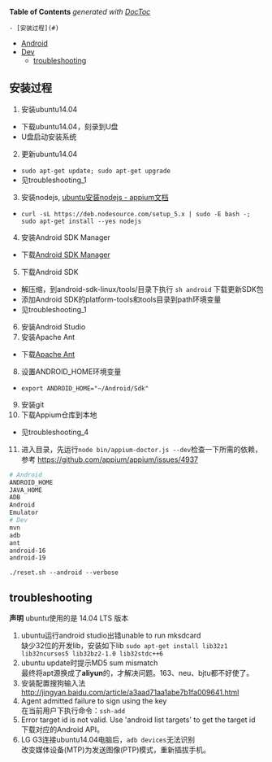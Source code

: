 <!-- START doctoc generated TOC please keep comment here to allow auto update -->
<!-- DON'T EDIT THIS SECTION, INSTEAD RE-RUN doctoc TO UPDATE -->
**Table of Contents**  *generated with [DocToc](https://github.com/thlorenz/doctoc)*

    - [安装过程](#)
- [Android](#android)
- [Dev](#dev)
    - [troubleshooting](#troubleshooting)

<!-- END doctoc generated TOC please keep comment here to allow auto update -->

## 安装过程

1. 安装ubuntu14.04
  * 下载ubuntu14.04，刻录到U盘
  * U盘启动安装系统
2. 更新ubuntu14.04
  * `sudo apt-get update; sudo apt-get upgrade`
  * 见troubleshooting_1
3. 安装nodejs, [ubuntu安装nodejs - appium文档](https://github.com/nodejs/node-v0.x-archive/wiki/Installing-Node.js-via-package-manager#debian-and-ubuntu-based-linux-distributions)
  * `curl -sL https://deb.nodesource.com/setup_5.x | sudo -E bash -; sudo apt-get install --yes nodejs`
4. 安装Android SDK Manager
  * 下载[Android SDK Manager](http://pan.baidu.com/s/1c0t28vQ)
5. 下载Android SDK
  * 解压缩，到android-sdk-linux/tools/目录下执行 `sh android` 下载更新SDK包
  * 添加Android SDK的platform-tools和tools目录到path环境变量
  * 见troubleshooting_1
6. 安装Android Studio
7. 安装Apache Ant
  * 下载[Apache Ant](http://pan.baidu.com/s/1c0t28vQ)
8. 设置ANDROID_HOME环境变量
  * `export ANDROID_HOME="~/Android/Sdk"`
9. 安装git
10. 下载Appium仓库到本地
  * 见troubleshooting_4
11. 进入目录，先运行`node bin/appium-doctor.js --dev`检查一下所需的依赖，参考 https://github.com/appium/appium/issues/4937

  ```bash
# Android
ANDROID_HOME
JAVA_HOME
ADB
Android
Emulator
# Dev
mvn
adb
ant
android-16
android-19
  ```
  
`./reset.sh --android --verbose`

## troubleshooting
**声明**
ubuntu使用的是 14.04 LTS 版本

1. ubuntu运行android studio出错unable to run mksdcard  
缺少32位的开发lib，安装如下lib
`sudo apt-get install lib32z1 lib32ncurses5 lib32bz2-1.0 lib32stdc++6`
2. ubuntu update时提示MD5 sum mismatch  
最终将apt源换成了**aliyun**的，才解决问题。163、neu、bjtu都不好使了。
3. 安装配置搜狗输入法  
http://jingyan.baidu.com/article/a3aad71aa1abe7b1fa009641.html
4. Agent admitted failure to sign using the key  
在当前用户下执行命令：`ssh-add`
5. Error target id is not valid. Use 'android list targets' to get the target id  
下载对应的Android API。
6. LG G3连接ubuntu14.04电脑后，`adb devices`无法识别  
改变媒体设备(MTP)为发送图像(PTP)模式，重新插拔手机。